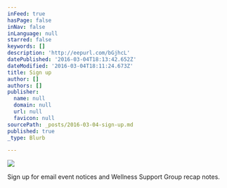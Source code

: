 ```yaml
---
inFeed: true
hasPage: false
inNav: false
inLanguage: null
starred: false
keywords: []
description: 'http://eepurl.com/bGjhcL'
datePublished: '2016-03-04T18:13:42.652Z'
dateModified: '2016-03-04T18:11:24.673Z'
title: Sign up
author: []
authors: []
publisher:
  name: null
  domain: null
  url: null
  favicon: null
sourcePath: _posts/2016-03-04-sign-up.md
published: true
_type: Blurb

---
```

![](https://the-grid-user-content.s3-us-west-2.amazonaws.com/052d240f-97fa-44a8-8431-60eb594a5e1a.jpg)

Sign up for email event notices and Wellness Support Group recap notes.